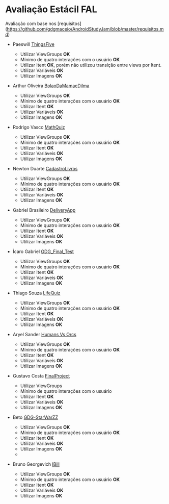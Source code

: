 # Avaliação Estácil FAL
Avaliação com base nos [requisitos] (https://github.com/gdgmaceio/AndroidStudyJam/blob/master/requisitos.md)

* Paeswill [ ThingsFive ](https://github.com/Paeswill/ThingsFive)
    * Utilizar ViewGroups **OK**
    * Mínimo de quatro interações com o usuário **OK**
    * Utilizar Itent **OK**, porém não utilizou transição entre views por Itent.
    * Utilizar Variáveis **OK**
    * Utilizar Imagens **OK**

* Arthur Oliveira [ BolaoDaMamaeDilma ](https://github.com/arrthur/androidstudyjams/tree/master/BolaoDaMamaeDilma)
    * Utilizar ViewGroups **OK**
    * Mínimo de quatro interações com o usuário **OK**
    * Utilizar Itent **OK**
    * Utilizar Variáveis **OK**
    * Utilizar Imagens **OK**

* Rodrigo Vasco [ MathQuiz ](https://github.com/rodrigovasco/MathQuiz)
    * Utilizar ViewGroups **OK**
    * Mínimo de quatro interações com o usuário **OK**
    * Utilizar Itent **OK**
    * Utilizar Variáveis **OK**
    * Utilizar Imagens **OK**

* Newton Duarte [ CadastroLivros ](https://github.com/Newton-Duarte/CadastroLivros)
    * Utilizar ViewGroups **OK**
    * Mínimo de quatro interações com o usuário **OK**
    * Utilizar Itent **OK**
    * Utilizar Variáveis **OK**
    * Utilizar Imagens **OK**

* Gabriel Brasileiro [ DeliveryApp ](https://github.com/GabrielBrasileiro/DeliveryApp)
    * Utilizar ViewGroups **OK**
    * Mínimo de quatro interações com o usuário **OK**
    * Utilizar Itent **OK**
    * Utilizar Variáveis **OK**
    * Utilizar Imagens **OK**

* Ícaro Gabriel [ GDG_Final_Test ](https://github.com/EngIcaro/GDG_Final_Test)
    * Utilizar ViewGroups **OK**
    * Mínimo de quatro interações com o usuário **OK**
    * Utilizar Itent **OK**
    * Utilizar Variáveis **OK**
    * Utilizar Imagens **OK**

* Thiago Souza [ LifeQuiz ](https://github.com/thiagoasm/LifeQuiz)
    * Utilizar ViewGroups **OK**
    * Mínimo de quatro interações com o usuário **OK**
    * Utilizar Itent **OK**
    * Utilizar Variáveis **OK**
    * Utilizar Imagens **OK**

* Aryel Sander [ Humans Vs Orcs ](https://github.com/aryelsander/GDG-Projeto-Final)
    * Utilizar ViewGroups **OK**
    * Mínimo de quatro interações com o usuário **OK**
    * Utilizar Itent **OK**
    * Utilizar Variáveis **OK**
    * Utilizar Imagens **OK**

* Gustavo Costa [ FinalProject ](https://github.com/GustavoCostaW/android-samples/tree/master/FinalProject)
    * Utilizar ViewGroups 
    * Mínimo de quatro interações com o usuário 
    * Utilizar Itent **OK**
    * Utilizar Variáveis **OK**
    * Utilizar Imagens **OK**

* Beto [ GDG-StarWarZZ ](https://github.com/madeinnordeste/GDG-StarWarZZ)
    * Utilizar ViewGroups **OK**
    * Mínimo de quatro interações com o usuário **OK**
    * Utilizar Itent **OK**
    * Utilizar Variáveis **OK**
    * Utilizar Imagens **OK**
    * 

* Bruno Georgevich [ IBill ](https://github.com/BrunoGeorgevich/AndroidStudyJam/tree/master/IBill)
    * Utilizar ViewGroups **OK**
    * Mínimo de quatro interações com o usuário **OK**
    * Utilizar Itent **OK**
    * Utilizar Variáveis **OK**
    * Utilizar Imagens **OK**

